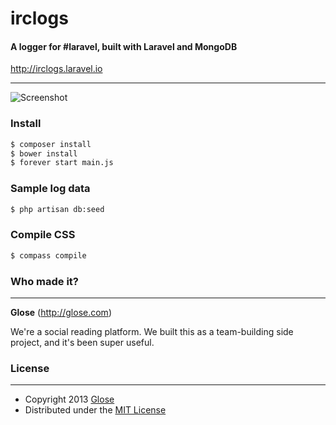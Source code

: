 # irclogs
#### A logger for #laravel, built with Laravel and MongoDB

http://irclogs.laravel.io

---

![Screenshot](http://f.cl.ly/items/0D110U140e3o3c1t3L1m/Screenshot%202013-07-24%20%C3%A0%2017.08.03.png)

### Install

```bash
$ composer install
$ bower install
$ forever start main.js
```

### Sample log data

```bash
$ php artisan db:seed
```

### Compile CSS

```bash
$ compass compile
```

### Who made it?
---

**Glose** (http://glose.com)

We're a social reading platform. We built this as a team-building side project, and it's been super useful.

### License
---
* Copyright 2013 [Glose](http://glose.com)
* Distributed under the [MIT License](http://creativecommons.org/licenses/MIT/)
